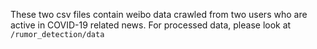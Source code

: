 These two csv files contain weibo data crawled from two users who are active in COVID-19 related news. 
For processed data, please look at `/rumor_detection/data`

